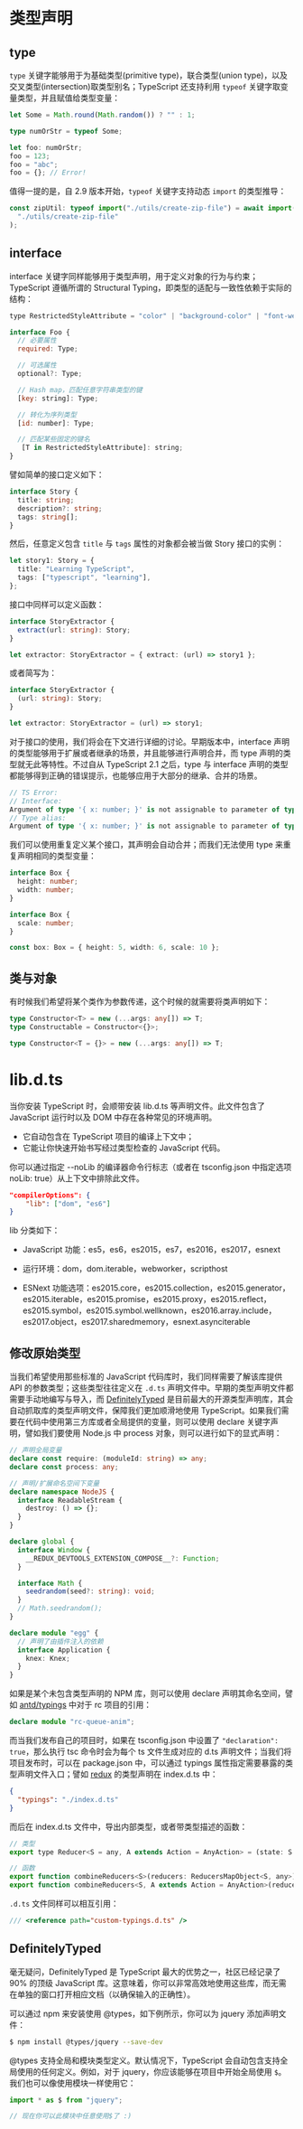 # 类型声明

## type

`type` 关键字能够用于为基础类型(primitive type)，联合类型(union type)，以及交叉类型(intersection)取类型别名；TypeScript 还支持利用 `typeof` 关键字取变量类型，并且赋值给类型变量：

```ts
let Some = Math.round(Math.random()) ? "" : 1;

type numOrStr = typeof Some;

let foo: numOrStr;
foo = 123;
foo = "abc";
foo = {}; // Error!
```

值得一提的是，自 2.9 版本开始，`typeof` 关键字支持动态 `import` 的类型推导：

```ts
const zipUtil: typeof import("./utils/create-zip-file") = await import(
  "./utils/create-zip-file"
);
```

## interface

interface 关键字同样能够用于类型声明，用于定义对象的行为与约束；TypeScript 遵循所谓的 Structural Typing，即类型的适配与一致性依赖于实际的结构：

```js
type RestrictedStyleAttribute = "color" | "background-color" | "font-weight";

interface Foo {
  // 必要属性
  required: Type;

  // 可选属性
  optional?: Type;

  // Hash map，匹配任意字符串类型的键
  [key: string]: Type;

  // 转化为序列类型
  [id: number]: Type;

  // 匹配某些固定的键名
   [T in RestrictedStyleAttribute]: string;
}
```

譬如简单的接口定义如下：

```ts
interface Story {
  title: string;
  description?: string;
  tags: string[];
}
```

然后，任意定义包含 `title` 与 `tags` 属性的对象都会被当做 Story 接口的实例：

```ts
let story1: Story = {
  title: "Learning TypeScript",
  tags: ["typescript", "learning"],
};
```

接口中同样可以定义函数：

```ts
interface StoryExtractor {
  extract(url: string): Story;
}

let extractor: StoryExtractor = { extract: (url) => story1 };
```

或者简写为：

```ts
interface StoryExtractor {
  (url: string): Story;
}

let extractor: StoryExtractor = (url) => story1;
```

对于接口的使用，我们将会在下文进行详细的讨论。早期版本中，interface 声明的类型能够用于扩展或者继承的场景，并且能够进行声明合并，而 type 声明的类型就无此等特性。不过自从 TypeScript 2.1 之后，type 与 interface 声明的类型都能够得到正确的错误提示，也能够应用于大部分的继承、合并的场景。

```ts
// TS Error:
// Interface:
Argument of type '{ x: number; }' is not assignable to parameter of type 'PointInterface'. Property 'y' is missing in type '{ x: number; }'.
// Type alias:
Argument of type '{ x: number; }' is not assignable to parameter of type 'PointType'. Property 'y' is missing in type '{ x: number; }'.
```

我们可以使用重复定义某个接口，其声明会自动合并；而我们无法使用 type 来重复声明相同的类型变量：

```ts
interface Box {
  height: number;
  width: number;
}

interface Box {
  scale: number;
}

const box: Box = { height: 5, width: 6, scale: 10 };
```

## 类与对象

有时候我们希望将某个类作为参数传递，这个时候的就需要将类声明如下：

```ts
type Constructor<T> = new (...args: any[]) => T;
type Constructable = Constructor<{}>;

type Constructor<T = {}> = new (...args: any[]) => T;
```

# lib.d.ts

当你安装 TypeScript 时，会顺带安装 lib.d.ts 等声明文件。此文件包含了 JavaScript 运行时以及 DOM 中存在各种常见的环境声明。

- 它自动包含在 TypeScript 项目的编译上下文中；
- 它能让你快速开始书写经过类型检查的 JavaScript 代码。

你可以通过指定 --noLib 的编译器命令行标志（或者在 tsconfig.json 中指定选项 noLib: true）从上下文中排除此文件。

```json
"compilerOptions": {
    "lib": ["dom", "es6"]
}
```

lib 分类如下：

- JavaScript 功能：es5，es6，es2015，es7，es2016，es2017，esnext

- 运行环境：dom，dom.iterable，webworker，scripthost

- ESNext 功能选项：es2015.core，es2015.collection，es2015.generator，es2015.iterable，es2015.promise，es2015.proxy，es2015.reflect，es2015.symbol，es2015.symbol.wellknown，es2016.array.include，es2017.object，es2017.sharedmemory，esnext.asynciterable

## 修改原始类型

当我们希望使用那些标准的 JavaScript 代码库时，我们同样需要了解该库提供 API 的参数类型；这些类型往往定义在 `.d.ts` 声明文件中。早期的类型声明文件都需要手动地编写与导入，而 [DefinitelyTyped](http://definitelytyped.org/) 是目前最大的开源类型声明库，其会自动抓取库的类型声明文件，保障我们更加顺滑地使用 TypeScript。如果我们需要在代码中使用第三方库或者全局提供的变量，则可以使用 declare 关键字声明，譬如我们要使用 Node.js 中 process 对象，则可以进行如下的显式声明：

```ts
// 声明全局变量
declare const require: (moduleId: string) => any;
declare const process: any;

// 声明/扩展命名空间下变量
declare namespace NodeJS {
  interface ReadableStream {
    destroy: () => {};
  }
}

declare global {
  interface Window {
    __REDUX_DEVTOOLS_EXTENSION_COMPOSE__?: Function;
  }

  interface Math {
    seedrandom(seed?: string): void;
  }
  // Math.seedrandom();
}

declare module "egg" {
  // 声明了由插件注入的依赖
  interface Application {
    knex: Knex;
  }
}
```

如果是某个未包含类型声明的 NPM 库，则可以使用 declare 声明其命名空间，譬如 [antd/typings](https://parg.co/mIm) 中对于 rc 项目的引用：

```ts
declare module "rc-queue-anim";
```

而当我们发布自己的项目时，如果在 tsconfig.json 中设置了 `"declaration": true`，那么执行 tsc 命令时会为每个 ts 文件生成对应的 d.ts 声明文件；当我们将项目发布时，可以在 package.json 中，可以通过 typings 属性指定需要暴露的类型声明文件入口；譬如 [redux](https://github.com/reduxjs/redux/blob/master/package.json) 的类型声明在 index.d.ts 中：

```json
{
  "typings": "./index.d.ts"
}
```

而后在 index.d.ts 文件中，导出内部类型，或者带类型描述的函数：

```js
// 类型
export type Reducer<S = any, A extends Action = AnyAction> = (state: S | undefined, action: A) => S;

// 函数
export function combineReducers<S>(reducers: ReducersMapObject<S, any>): Reducer<S>;
export function combineReducers<S, A extends Action = AnyAction>(reducers: ReducersMapObject<S, A>): Reducer<S, A>;
```

`.d.ts` 文件同样可以相互引用：

```ts
/// <reference path="custom-typings.d.ts" />
```

## DefinitelyTyped

毫无疑问，DefinitelyTyped 是 TypeScript 最大的优势之一，社区已经记录了 90% 的顶级 JavaScript 库。这意味着，你可以非常高效地使用这些库，而无需在单独的窗口打开相应文档（以确保输入的正确性）。

可以通过 npm 来安装使用 @types，如下例所示，你可以为 jquery 添加声明文件：

```sh
$ npm install @types/jquery --save-dev
```

@types 支持全局和模块类型定义。默认情况下，TypeScript 会自动包含支持全局使用的任何定义。例如，对于 jquery，你应该能够在项目中开始全局使用 `$`。我们也可以像使用模块一样使用它：

```ts
import * as $ from "jquery";

// 现在你可以此模块中任意使用$了 :)
```
